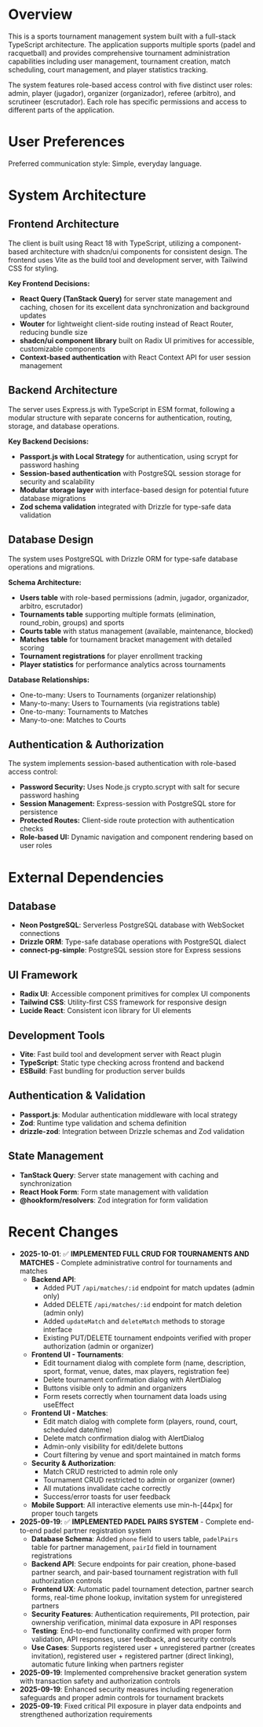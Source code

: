 # Overview

This is a sports tournament management system built with a full-stack TypeScript architecture. The application supports multiple sports (padel and racquetball) and provides comprehensive tournament administration capabilities including user management, tournament creation, match scheduling, court management, and player statistics tracking.

The system features role-based access control with five distinct user roles: admin, player (jugador), organizer (organizador), referee (arbitro), and scrutineer (escrutador). Each role has specific permissions and access to different parts of the application.

# User Preferences

Preferred communication style: Simple, everyday language.

# System Architecture

## Frontend Architecture
The client is built using React 18 with TypeScript, utilizing a component-based architecture with shadcn/ui components for consistent design. The frontend uses Vite as the build tool and development server, with Tailwind CSS for styling.

**Key Frontend Decisions:**
- **React Query (TanStack Query)** for server state management and caching, chosen for its excellent data synchronization and background updates
- **Wouter** for lightweight client-side routing instead of React Router, reducing bundle size
- **shadcn/ui component library** built on Radix UI primitives for accessible, customizable components
- **Context-based authentication** with React Context API for user session management

## Backend Architecture
The server uses Express.js with TypeScript in ESM format, following a modular structure with separate concerns for authentication, routing, storage, and database operations.

**Key Backend Decisions:**
- **Passport.js with Local Strategy** for authentication, using scrypt for password hashing
- **Session-based authentication** with PostgreSQL session storage for security and scalability
- **Modular storage layer** with interface-based design for potential future database migrations
- **Zod schema validation** integrated with Drizzle for type-safe data validation

## Database Design
The system uses PostgreSQL with Drizzle ORM for type-safe database operations and migrations.

**Schema Architecture:**
- **Users table** with role-based permissions (admin, jugador, organizador, arbitro, escrutador)
- **Tournaments table** supporting multiple formats (elimination, round_robin, groups) and sports
- **Courts table** with status management (available, maintenance, blocked)
- **Matches table** for tournament bracket management with detailed scoring
- **Tournament registrations** for player enrollment tracking
- **Player statistics** for performance analytics across tournaments

**Database Relationships:**
- One-to-many: Users to Tournaments (organizer relationship)
- Many-to-many: Users to Tournaments (via registrations table)
- One-to-many: Tournaments to Matches
- Many-to-one: Matches to Courts

## Authentication & Authorization
The system implements session-based authentication with role-based access control:

- **Password Security:** Uses Node.js crypto.scrypt with salt for secure password hashing
- **Session Management:** Express-session with PostgreSQL store for persistence
- **Protected Routes:** Client-side route protection with authentication checks
- **Role-based UI:** Dynamic navigation and component rendering based on user roles

# External Dependencies

## Database
- **Neon PostgreSQL**: Serverless PostgreSQL database with WebSocket connections
- **Drizzle ORM**: Type-safe database operations with PostgreSQL dialect
- **connect-pg-simple**: PostgreSQL session store for Express sessions

## UI Framework
- **Radix UI**: Accessible component primitives for complex UI components
- **Tailwind CSS**: Utility-first CSS framework for responsive design
- **Lucide React**: Consistent icon library for UI elements

## Development Tools
- **Vite**: Fast build tool and development server with React plugin
- **TypeScript**: Static type checking across frontend and backend
- **ESBuild**: Fast bundling for production server builds

## Authentication & Validation
- **Passport.js**: Modular authentication middleware with local strategy
- **Zod**: Runtime type validation and schema definition
- **drizzle-zod**: Integration between Drizzle schemas and Zod validation

## State Management
- **TanStack Query**: Server state management with caching and synchronization
- **React Hook Form**: Form state management with validation
- **@hookform/resolvers**: Zod integration for form validation

# Recent Changes

- **2025-10-01**: ✅ **IMPLEMENTED FULL CRUD FOR TOURNAMENTS AND MATCHES** - Complete administrative control for tournaments and matches
  - **Backend API**: 
    - Added PUT `/api/matches/:id` endpoint for match updates (admin only)
    - Added DELETE `/api/matches/:id` endpoint for match deletion (admin only)
    - Added `updateMatch` and `deleteMatch` methods to storage interface
    - Existing PUT/DELETE tournament endpoints verified with proper authorization (admin or organizer)
  - **Frontend UI - Tournaments**:
    - Edit tournament dialog with complete form (name, description, sport, format, venue, dates, max players, registration fee)
    - Delete tournament confirmation dialog with AlertDialog
    - Buttons visible only to admin and organizers
    - Form resets correctly when tournament data loads using useEffect
  - **Frontend UI - Matches**:
    - Edit match dialog with complete form (players, round, court, scheduled date/time)
    - Delete match confirmation dialog with AlertDialog
    - Admin-only visibility for edit/delete buttons
    - Court filtering by venue and sport maintained in match forms
  - **Security & Authorization**:
    - Match CRUD restricted to admin role only
    - Tournament CRUD restricted to admin or organizer (owner)
    - All mutations invalidate cache correctly
    - Success/error toasts for user feedback
  - **Mobile Support**: All interactive elements use min-h-[44px] for proper touch targets
- **2025-09-19**: ✅ **IMPLEMENTED PADEL PAIRS SYSTEM** - Complete end-to-end padel partner registration system
  - **Database Schema**: Added `phone` field to users table, `padelPairs` table for partner management, `pairId` field in tournament registrations
  - **Backend API**: Secure endpoints for pair creation, phone-based partner search, and pair-based tournament registration with full authorization controls
  - **Frontend UX**: Automatic padel tournament detection, partner search forms, real-time phone lookup, invitation system for unregistered partners
  - **Security Features**: Authentication requirements, PII protection, pair ownership verification, minimal data exposure in API responses
  - **Testing**: End-to-end functionality confirmed with proper form validation, API responses, user feedback, and security controls
  - **Use Cases**: Supports registered user + unregistered partner (creates invitation), registered user + registered partner (direct linking), automatic future linking when partners register
- **2025-09-19**: Implemented comprehensive bracket generation system with transaction safety and authorization controls
- **2025-09-19**: Enhanced security measures including regeneration safeguards and proper admin controls for tournament brackets
- **2025-09-19**: Fixed critical PII exposure in player data endpoints and strengthened authorization requirements